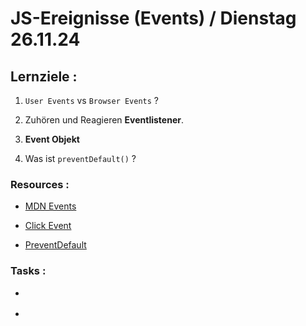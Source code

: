 # JS-Ereignisse (Events) / Dienstag 26.11.24

## Lernziele :

1. `User Events` vs `Browser Events` ?

2. Zuhören und Reagieren **Eventlistener**.

3. **Event Objekt**

4. Was ist `preventDefault()` ?

### Resources :

- [MDN Events](https://developer.mozilla.org/en-US/docs/Learn/JavaScript/Building_blocks/Events)

- [Click Event](https://developer.mozilla.org/en-US/docs/Web/API/Element/click_event)

- [PreventDefault](https://developer.mozilla.org/en-US/docs/Web/API/Event/preventDefault)

### Tasks :

- []()

- []()
